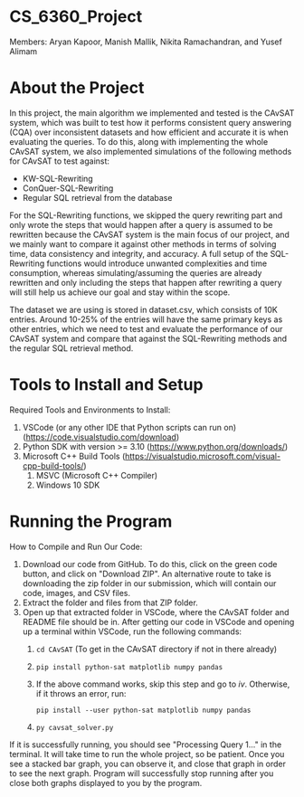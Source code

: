 # CS_6360_Project
Members: Aryan Kapoor, Manish Mallik, Nikita Ramachandran, and Yusef Alimam

# About the Project
In this project, the main algorithm we implemented and tested is the CAvSAT system, which was built to test how it performs consistent query answering (CQA) over inconsistent datasets and how efficient and accurate it is when evaluating the queries. To do this, along with implementing the whole CAvSAT system, we also implemented simulations of the following methods for CAvSAT to test against:
- KW-SQL-Rewriting
- ConQuer-SQL-Rewriting
- Regular SQL retrieval from the database

For the SQL-Rewriting functions, we skipped the query rewriting part and only wrote the steps that would happen after a query is assumed to be rewritten because the CAvSAT system is the main focus of our project, and we mainly want to compare it against other methods in terms of solving time, data consistency and integrity, and accuracy. A full setup of the SQL-Rewriting functions would introduce unwanted complexities and time consumption, whereas simulating/assuming the queries are already rewritten and only including the steps that happen after rewriting a query will still help us achieve our goal and stay within the scope.

The dataset we are using is stored in dataset.csv, which consists of 10K entries. Around 10-25% of the entries will have the same primary keys as other entries, which we need to test and evaluate the performance of our CAvSAT system and compare that against the SQL-Rewriting methods and the regular SQL retrieval method.

# Tools to Install and Setup
Required Tools and Environments to Install:
1. VSCode (or any other IDE that Python scripts can run on) (https://code.visualstudio.com/download)
2. Python SDK with version >= 3.10 (https://www.python.org/downloads/)
3. Microsoft C++ Build Tools (https://visualstudio.microsoft.com/visual-cpp-build-tools/)
   1. MSVC (Microsoft C++ Compiler)
   2. Windows 10 SDK

# Running the Program
How to Compile and Run Our Code:
1. Download our code from GitHub. To do this, click on the green code button, and click on "Download ZIP". An alternative route to take is downloading the zip folder in our submission, which will contain our code, images, and CSV files.
2. Extract the folder and files from that ZIP folder.
3. Open up that extracted folder in VSCode, where the CAvSAT folder and README file should be in. After getting our code in VSCode and opening up a terminal within VSCode, run the following commands:
   1. `cd CAvSAT` (To get in the CAvSAT directory if not in there already)
   2. `pip install python-sat matplotlib numpy pandas` 
   3. If the above command works, skip this step and go to *iv*. Otherwise, if it throws an error, run:
    
      `pip install --user python-sat matplotlib numpy pandas`

   4. `py cavsat_solver.py`

If it is successfully running, you should see "Processing Query 1..." in the terminal. It will take time to run the whole project, so be patient. Once you see a stacked bar graph, you can observe it, and close that graph in order to see the next graph. Program will successfully stop running after you close both graphs displayed to you by the program.
